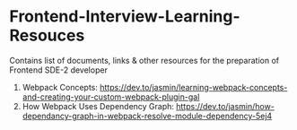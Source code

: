 # Frontend-Interview-Learning-Resouces
Contains list of documents, links &amp; other resources for the preparation of Frontend SDE-2 developer

1. Webpack Concepts: https://dev.to/jasmin/learning-webpack-concepts-and-creating-your-custom-webpack-plugin-gal
2. How Webpack Uses Dependency Graph: https://dev.to/jasmin/how-dependancy-graph-in-webpack-resolve-module-dependency-5ej4
